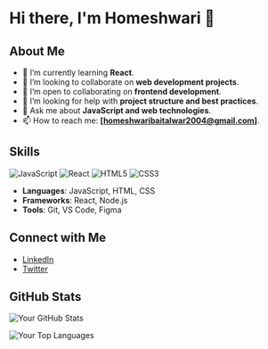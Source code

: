 # Hi there, I'm Homeshwari 👋

## About Me

- 🌱 I’m currently learning **React**.
- 🔭 I’m looking to collaborate on **web development projects**.
- 👯 I’m open to collaborating on **frontend development**.
- 🤔 I’m looking for help with **project structure and best practices**.
- 💬 Ask me about **JavaScript and web technologies**.
- 📫 How to reach me: **[homeshwaribaitalwar2004@gmail.com]**.

## Skills

![JavaScript](https://img.shields.io/badge/JavaScript-F7DF1E?style=for-the-badge&logo=javascript&logoColor=black)
![React](https://img.shields.io/badge/React-61DAFB?style=for-the-badge&logo=react&logoColor=black)
![HTML5](https://img.shields.io/badge/HTML5-E34F26?style=for-the-badge&logo=html5&logoColor=white)
![CSS3](https://img.shields.io/badge/CSS3-1572B6?style=for-the-badge&logo=css3&logoColor=white)

- **Languages**: JavaScript, HTML, CSS
- **Frameworks**: React, Node.js
- **Tools**: Git, VS Code, Figma

## Connect with Me

- [LinkedIn](https://www.linkedin.com/in/homeshwari-baitalwar-60b16022a)
- [Twitter](https://x.com/homeshwari05)

## GitHub Stats

![Your GitHub Stats](https://github-readme-stats.vercel.app/api?username=homeshwari524&show_icons=true&theme=radical)


![Your Top Languages](https://github-readme-stats.vercel.app/api/top-langs/?username=homeshwari524&theme=radical)

